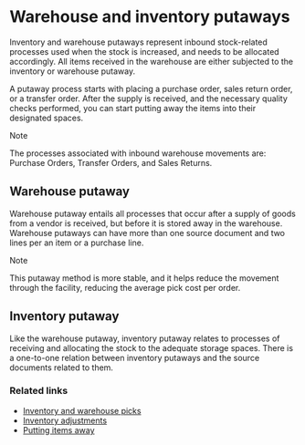 # Warehouse and inventory putaways

Inventory and warehouse putaways represent inbound stock-related processes used when the stock is increased, and needs to be allocated accordingly. All items received in the warehouse are either subjected to the inventory or warehouse putaway.

A putaway process starts with placing a purchase order, sales return order, or a transfer order.  After the supply is received, and the necessary quality checks performed, you can start putting away the items into their designated spaces. 

> [!Note]
> The processes associated with inbound warehouse movements are: Purchase Orders, Transfer Orders, and Sales Returns. 

## Warehouse putaway

Warehouse putaway entails all processes that occur after a supply of goods from a vendor is received, but before it is stored away in the warehouse. Warehouse putaways can have more than one source document and two lines per an item or a purchase line.

> [!Note]
> This putaway method is more stable, and it helps reduce the movement through the facility, reducing the average pick cost per order. 

## Inventory putaway

Like the warehouse putaway, inventory putaway relates to processes of receiving and allocating the stock to the adequate storage spaces. There is a one-to-one relation between inventory putaways and the source documents related to them.

### Related links

- [Inventory and warehouse picks](inventory_warehouse_pick.md)
- [Inventory adjustments](inventory_adjustments.md)
- [Putting items away](https://docs.microsoft.com/en-us/dynamics365/business-central/warehouse-put-away-items)